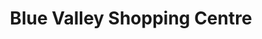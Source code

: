 ---
title: "Blue Valley Shopping Centre"
url: /centurion/blue-valley-shopping-centre/
shop: mall
---